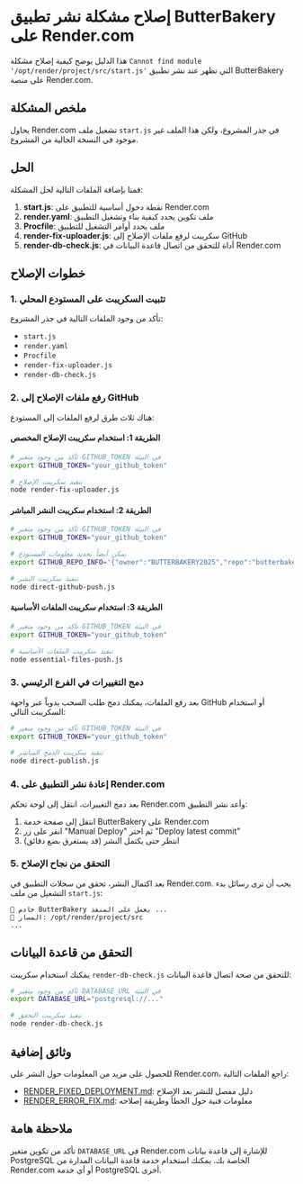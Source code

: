 # إصلاح مشكلة نشر تطبيق ButterBakery على Render.com

هذا الدليل يوضح كيفية إصلاح مشكلة `Cannot find module '/opt/render/project/src/start.js'` التي تظهر عند نشر تطبيق ButterBakery على منصة Render.com.

## ملخص المشكلة

يحاول Render.com تشغيل ملف `start.js` في جذر المشروع، ولكن هذا الملف غير موجود في النسخة الحالية من المشروع.

## الحل

قمنا بإضافة الملفات التالية لحل المشكلة:

1. **start.js**: نقطة دخول أساسية للتطبيق على Render.com
2. **render.yaml**: ملف تكوين يحدد كيفية بناء وتشغيل التطبيق
3. **Procfile**: ملف يحدد أوامر التشغيل للتطبيق
4. **render-fix-uploader.js**: سكريبت لرفع ملفات الإصلاح إلى GitHub
5. **render-db-check.js**: أداة للتحقق من اتصال قاعدة البيانات في Render.com

## خطوات الإصلاح

### 1. تثبيت السكريبت على المستودع المحلي

تأكد من وجود الملفات التالية في جذر المشروع:

- `start.js`
- `render.yaml`
- `Procfile`
- `render-fix-uploader.js`
- `render-db-check.js`

### 2. رفع ملفات الإصلاح إلى GitHub

هناك ثلاث طرق لرفع الملفات إلى المستودع:

#### الطريقة 1: استخدام سكريبت الإصلاح المخصص

```bash
# تأكد من وجود متغير GITHUB_TOKEN في البيئة
export GITHUB_TOKEN="your_github_token"

# تنفيذ سكريبت الإصلاح
node render-fix-uploader.js
```

#### الطريقة 2: استخدام سكريبت النشر المباشر

```bash
# تأكد من وجود متغير GITHUB_TOKEN في البيئة
export GITHUB_TOKEN="your_github_token"

# يمكن أيضاً تحديد معلومات المستودع
export GITHUB_REPO_INFO='{"owner":"BUTTERBAKERY2025","repo":"butterbakery-app","branch":"main"}'

# تنفيذ سكريبت النشر
node direct-github-push.js
```

#### الطريقة 3: استخدام سكريبت الملفات الأساسية

```bash
# تأكد من وجود متغير GITHUB_TOKEN في البيئة
export GITHUB_TOKEN="your_github_token"

# تنفيذ سكريبت الملفات الأساسية
node essential-files-push.js
```

### 3. دمج التغييرات في الفرع الرئيسي

بعد رفع الملفات، يمكنك دمج طلب السحب يدوياً عبر واجهة GitHub أو استخدام السكريبت التالي:

```bash
# تأكد من وجود متغير GITHUB_TOKEN في البيئة
export GITHUB_TOKEN="your_github_token"

# تنفيذ سكريبت الدمج المباشر
node direct-publish.js
```

### 4. إعادة نشر التطبيق على Render.com

بعد دمج التغييرات، انتقل إلى لوحة تحكم Render.com وأعد نشر التطبيق:

1. انتقل إلى صفحة خدمة ButterBakery على Render.com
2. انقر على زر "Manual Deploy" ثم اختر "Deploy latest commit"
3. انتظر حتى يكتمل النشر (قد يستغرق بضع دقائق)

### 5. التحقق من نجاح الإصلاح

بعد اكتمال النشر، تحقق من سجلات التطبيق في Render.com. يجب أن ترى رسائل بدء التشغيل من ملف `start.js`:

```
🚀 خادم ButterBakery يعمل على المنفذ ...
📂 المسار: /opt/render/project/src
...
```

## التحقق من قاعدة البيانات

يمكنك استخدام سكريبت `render-db-check.js` للتحقق من صحة اتصال قاعدة البيانات:

```bash
# تأكد من وجود متغير DATABASE_URL في البيئة
export DATABASE_URL="postgresql://..."

# تنفيذ سكريبت التحقق
node render-db-check.js
```

## وثائق إضافية

للحصول على مزيد من المعلومات حول النشر على Render.com، راجع الملفات التالية:

- [RENDER_FIXED_DEPLOYMENT.md](./RENDER_FIXED_DEPLOYMENT.md): دليل مفصل للنشر بعد الإصلاح
- [RENDER_ERROR_FIX.md](./RENDER_ERROR_FIX.md): معلومات فنية حول الخطأ وطريقة إصلاحه

## ملاحظة هامة

تأكد من تكوين متغير `DATABASE_URL` في Render.com للإشارة إلى قاعدة بيانات PostgreSQL الخاصة بك. يمكنك استخدام خدمة قاعدة البيانات المدارة من Render.com أو أي خدمة PostgreSQL أخرى.